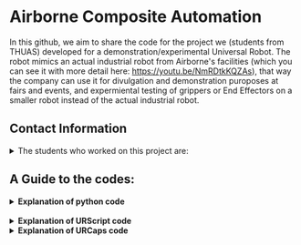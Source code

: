 # Airborne Composite Automation

In this github, we aim to share the code for the project we (students from THUAS) developed for a demonstration/experimental Universal Robot. The robot mimics an actual industrial robot from Airborne's facilities (which you can see it with more detail here: https://youtu.be/NmRDtkKQZAs), that way the company can use it for divulgation and demonstration puroposes at fairs and events, and expermiental testing of grippers or End Effectors on a smaller robot instead of the actual industrial robot. 


## Contact Information
<details>
<summary> The students who worked on this project are: </summary>
<br />
      
| Name:            | email:                         |
|------------------|--------------------------------|
| Jort Leroij      | jortjorisleroy@gmail.com       |
| Joël Bruinvels   | joel_bruinvels@live.nl         |
| Ixent Cornella   | icornellav@gmail.com           |
| Guillermo Forcén | G.ForcenOrdovas@student.hhs.nl |
</details>

## A Guide to the codes:

<details><summary><b>Explanation of python code</b></summary>
      <br />
      <details><summary><i>main_communication_code.py</i></summary>
            
This is the main code that is run in python on the PC. The PC is the host and the Universal Robot (UR) and PLC are the clients. This code is the main code and is simple to use: Download all the python codes onto the PC and the URScripts onto the robot and run the code on the PC. Than for the rest everything can be done from the GUI on the robot.

In this code all the settings are given and can be addapted (such as the detection threshhold for instance). An explanation for all the variables is given in the code itself. When the code is executed the PC opens a socket connection and waits till it is accepted by the UR. When the UR is started in the GUI you can select "start calibration" or "start moving ply's". When you select "start calibration", this will be send to the PC and the PC will make sure to run the right code for the calibration and will preform the calibration automaticaly (the only thing you will have to do is replace the tool end for the calibration tool). When you select "start moving ply's" the PC will be notified and will run the right script for this. Again the rest is all preformed automaticaly, unless there is a defect ply. When this happens, in the GUI, you can chose to skip this ply or to chose another ply to fill in in the composite.

> This code is not completed yet and will be updated until the end of the project.
---
</details>
      <details><summary><i>Dxf_to_contour.py</i></summary>

This python script opens a dxf file that contains the 2D sketches of the ply's that are transported by the universal robot. This script converts the dxf file to png, and extracts all the contours and saves them individually. These contours can then be put into a database and be compared to the reallife ply's. This way defect ply's can be found.

> This code is not completed yet and will be updated until the end of the project
---
</details>
      <details><summary><i>contours.py</i></summary>
  
This python script accounts for detecting contours. The GUI sends a contour to the laptop which needs to be found in the camera image. This script contains the functions necessary for comparing contours which will allow for the detection of the right contour.

> This code is not completed yet and will be updated until the end of the project
---
</details>
      <details><summary><i>machine_vision_functions.py</i></summary>

...

> This code is not completed yet and will be updated until the end of the project
---
</details>
      <details><summary><i>calibrate.py</i></summary>
  
This file is used for storing the calibration functions. These functions allow for the calibration of the camera to the universal robot. Required for its use are the images and robot poses captured during the calibration. The function returns a translation matrix which can be used for converting camera coordinates to their corresponding robot pose. 

> This code is not completed yet and will be updated until the end of the project
---
</details>
      <details><summary><i>PLC_communication.py</i></summary>
  
This file is used for storing the function for communicating to the PLC.

> This code is not completed yet and will be updated until the end of the project
---
</details>
</details>
<br />
<details><summary><b>Explanation of URScript code</b></summary>
      <br />
      <details><summary><i>start_moving_ply.script</i></summary>
  
This is a code written in urscript and runs on the universal robot which is used as a client. This code is activated when the ply's needs to be moved and a composite needs to be made. The current version of this code works together with the PC to find 1 single ply, it does not matter which ply, pick this ply up and place it on another location. This code is executed when on the GUI of the robot the button "start moving ply's" is pressed.

> This code is not completed yet and will be updated until the end of the project
---
</details>
      <details><summary><i>calibration.script</i></summary>
  
This code is written in urscript and runs on the UR. This code communicates with the PC and preforms the calibration automaticaly. All that needs to be done is that the tool end needs to be manually replaced with the calibration tool. This code is executed when on the GUI of the robot the button "start calibration" is pressed. After executing this code the robot will move to a few locations and will pause at every location for the camera to take a picture. The picture and the pose are then compared on the PC and the calibration is finished.

> This code is not completed yet and will be updated until the end of the project
---
</details>
      <details><summary><i>Initialise.script</i></summary>
  
This code is written in urscript and runs on the UR. This code initialises the variables such as starting position, safe height for the robot, the host ID, the port and the ply ID and turns on the digital output pins that are used..

> This code is not completed yet and will be updated until the end of the project
---
</details>
      <details><summary><i>De_initialise.script</i></summary>
  
This code is written in urscript and runs on the UR. This code turns off all of the digital output pins.

</details>

</details>

<details><summary><b>Explanation of URCaps code</b></summary>
      <br />
	URCaps code is based on Java, with Swing for the application in this case. This way we can create custom installation and program modules for UR cobots that do exactly what we want, and they can also act as a GUI.
 What our URCap does exactly (demonstration) is provide a GUI and a simple integration for a Cobot to a laptop, to perform the logic of the robot. For it to be automated, the first step is to press the big green button "START". 

Contents of the GUI:
- Company (Airborne) logo + student credits.
- Big green button to start the program.
- Settings boxes to select wheter user wants to do calibration or run a certain laminate.
- Corresponding laminate image.
</details>
